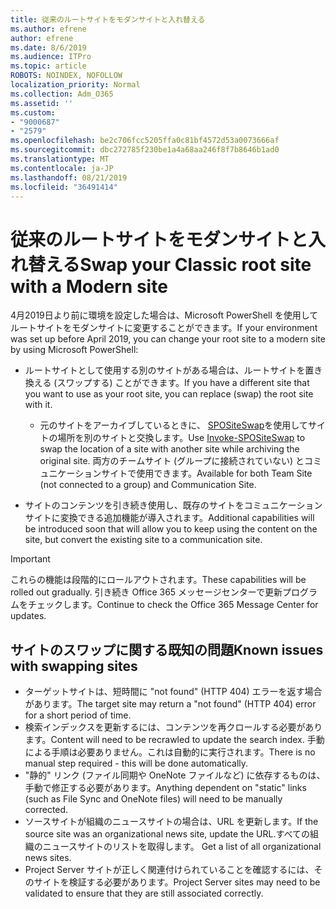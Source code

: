 ```yaml
---
title: 従来のルートサイトをモダンサイトと入れ替える
ms.author: efrene
author: efrene
ms.date: 8/6/2019
ms.audience: ITPro
ms.topic: article
ROBOTS: NOINDEX, NOFOLLOW
localization_priority: Normal
ms.collection: Adm_O365
ms.assetid: ''
ms.custom:
- "9000687"
- "2579"
ms.openlocfilehash: be2c706fcc5205ffa0c81bf4572d53a0073666af
ms.sourcegitcommit: dbc272785f230be1a4a68aa246f8f7b8646b1ad0
ms.translationtype: MT
ms.contentlocale: ja-JP
ms.lasthandoff: 08/21/2019
ms.locfileid: "36491414"
---
```

# <a name="swap-your-classic-root-site-with-a-modern-site"></a><span data-ttu-id="708e3-102">従来のルートサイトをモダンサイトと入れ替える</span><span class="sxs-lookup"><span data-stu-id="708e3-102">Swap your Classic root site with a Modern site</span></span>

<span data-ttu-id="708e3-103">4月2019日より前に環境を設定した場合は、Microsoft PowerShell を使用してルートサイトをモダンサイトに変更することができます。</span><span class="sxs-lookup"><span data-stu-id="708e3-103">If your environment was set up before April 2019, you can change your root site to a modern site by using Microsoft PowerShell:</span></span>

- <span data-ttu-id="708e3-104">ルートサイトとして使用する別のサイトがある場合は、ルートサイトを置き換える (スワップする) ことができます。</span><span class="sxs-lookup"><span data-stu-id="708e3-104">If you have a different site that you want to use as your root site, you can replace (swap) the root site with it.</span></span> 
    - <span data-ttu-id="708e3-105">元のサイトをアーカイブしているときに、 [SPOSiteSwap](https://docs.microsoft.com/powershell/module/sharepoint-online/invoke-spositeswap?view=sharepoint-ps)を使用してサイトの場所を別のサイトと交換します。</span><span class="sxs-lookup"><span data-stu-id="708e3-105">Use [Invoke-SPOSiteSwap](https://docs.microsoft.com/powershell/module/sharepoint-online/invoke-spositeswap?view=sharepoint-ps) to swap the location of a site with another site while archiving the original site.</span></span> <span data-ttu-id="708e3-106">両方のチームサイト (グループに接続されていない) とコミュニケーションサイトで使用できます。</span><span class="sxs-lookup"><span data-stu-id="708e3-106">Available for both Team Site (not connected to a group) and Communication Site.</span></span> 

- <span data-ttu-id="708e3-107">サイトのコンテンツを引き続き使用し、既存のサイトをコミュニケーションサイトに変換できる追加機能が導入されます。</span><span class="sxs-lookup"><span data-stu-id="708e3-107">Additional capabilities will be introduced soon that will allow you to keep using the content on the site, but convert the existing site to a communication site.</span></span> 
>[!Important]
><span data-ttu-id="708e3-108">これらの機能は段階的にロールアウトされます。</span><span class="sxs-lookup"><span data-stu-id="708e3-108">These capabilities will be rolled out gradually.</span></span> <span data-ttu-id="708e3-109">引き続き Office 365 メッセージセンターで更新プログラムをチェックします。</span><span class="sxs-lookup"><span data-stu-id="708e3-109">Continue to check the Office 365 Message Center for updates.</span></span> 

## <a name="known-issues-with-swapping-sites"></a><span data-ttu-id="708e3-110">サイトのスワップに関する既知の問題</span><span class="sxs-lookup"><span data-stu-id="708e3-110">Known issues with swapping sites</span></span>

- <span data-ttu-id="708e3-111">ターゲットサイトは、短時間に "not found" (HTTP 404) エラーを返す場合があります。</span><span class="sxs-lookup"><span data-stu-id="708e3-111">The target site may return a "not found" (HTTP 404) error for a short period of time.</span></span>
- <span data-ttu-id="708e3-112">検索インデックスを更新するには、コンテンツを再クロールする必要があります。</span><span class="sxs-lookup"><span data-stu-id="708e3-112">Content will need to be recrawled to update the search index.</span></span> <span data-ttu-id="708e3-113">手動による手順は必要ありません。これは自動的に実行されます。</span><span class="sxs-lookup"><span data-stu-id="708e3-113">There is no manual step required - this will be done automatically.</span></span>
- <span data-ttu-id="708e3-114">"静的" リンク (ファイル同期や OneNote ファイルなど) に依存するものは、手動で修正する必要があります。</span><span class="sxs-lookup"><span data-stu-id="708e3-114">Anything dependent on "static" links (such as File Sync and OneNote files) will need to be manually corrected.</span></span>
- <span data-ttu-id="708e3-115">ソースサイトが組織のニュースサイトの場合は、URL を更新します。</span><span class="sxs-lookup"><span data-stu-id="708e3-115">If the source site was an organizational news site, update the URL.</span></span><span data-ttu-id="708e3-116">すべての組織のニュースサイトのリストを取得します。</span><span class="sxs-lookup"><span data-stu-id="708e3-116"> Get a list of all organizational news sites.</span></span>
- <span data-ttu-id="708e3-117">Project Server サイトが正しく関連付けられていることを確認するには、そのサイトを検証する必要があります。</span><span class="sxs-lookup"><span data-stu-id="708e3-117">Project Server sites may need to be validated to ensure that they are still associated correctly.</span></span>





